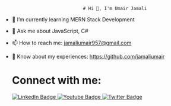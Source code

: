                                   # Hi 👋, I'm Umair Jamali

- 🌱 I’m currently learning MERN Stack Development
- 💬 Ask me about JavaScript, C#
- 📫 How to reach me: jamaliumair957@gmail.com
- 📄 Know about my experiences: https://github.com/jamaliumair

  
  <div>
    <h1>Connect with me:</h1>
  <a href="your-linkedin-URL">
    <img src="https://img.shields.io/badge/LinkedIn-blue?style=for-the-badge&logo=linkedin&logoColor=white" alt="LinkedIn Badge"/>
  </a>
  <a href="your-youtube-URL">
    <img src="https://img.shields.io/badge/YouTube-red?style=for-the-badge&logo=youtube&logoColor=white" alt="Youtube Badge"/>
  </a>
  <a href="your-twitter-URL">
    <img src="https://img.shields.io/badge/Twitter-blue?style=for-the-badge&logo=twitter&logoColor=white" alt="Twitter Badge"/>
  </a>
</div>


